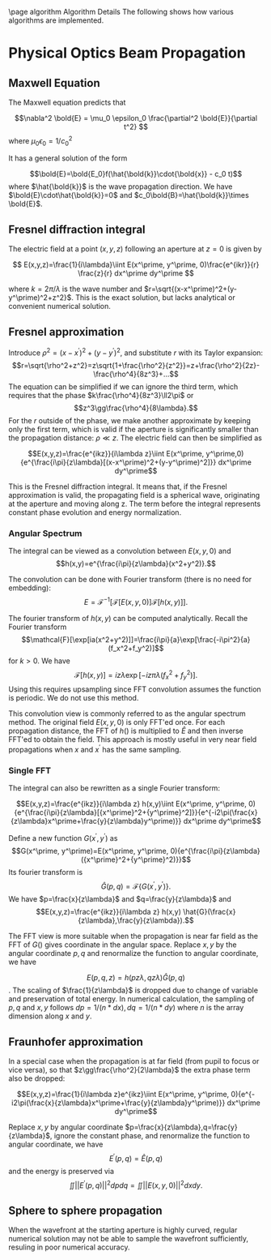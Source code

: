 
\page algorithm Algorithm Details
The following shows how various algorithms are implemented.

<!--
pandoc -t pdf -V geometry:margin=2cm -o ~/Sync/fresnel.pdf thisfile.md
-->

# Physical Optics Beam Propagation
## Maxwell Equation

The Maxwell equation predicts that 

$$\nabla^2 \bold{E} = \mu_0 \epsilon_0 \frac{\partial^2 \bold{E}}{\partial t^2} $$
where $\mu_0 \epsilon_0 = 1/c_0^2$

It has a general solution of the form

$$\bold{E}=\bold{E_0}f(\hat{\bold{k}}\cdot{\bold{x}} - c_0 t)$$ where
$\hat{\bold{k}}$ is the wave propagation direction. We have
$\bold{E}\cdot\hat{\bold{k}}=0$ and $c_0\bold{B}=\hat{\bold{k}}\times \bold{E}$. 

## Fresnel diffraction integral

The electric field at a point $(x,y,z)$ following an aperture at $z=0$ is given by

$$ E(x,y,z)=\frac{1}{i\lambda}\iint E(x^\prime, y^\prime, 0)\frac{e^{ikr}}{r} \frac{z}{r} dx^\prime dy^\prime $$

where $k=2\pi/\lambda$ is the wave number and
$r=\sqrt{(x-x^\prime)^2+(y-y^\prime)^2+z^2}$. This is the exact solution, but
lacks analytical or convenient numerical solution.

## Fresnel approximation

Introduce $\rho^2=(x-x^\prime)^2+(y-y^\prime)^2$, and substitute $r$ with its
Taylor expansion:
$$r=\sqrt{\rho^2+z^2}=z\sqrt{1+\frac{\rho^2}{z^2}}=z+\frac{\rho^2}{2z}-\frac{\rho^4}{8z^3}+...$$
The equation can be simplified if we can ignore the third term, which requires
that the phase $k\frac{\rho^4}{8z^3}\ll2\pi$ or
$$z^3\gg\frac{\rho^4}{8\lambda}.$$ For the $r$ outside of the phase, we make
another approximate by keeping only the first term,  which is valid if the
aperture is significantly smaller than the propagation distance: $\rho\ll z$.
The electric field can then be simplified as

$$E(x,y,z)=\frac{e^{ikz}}{i\lambda z}\iint E(x^\prime, y^\prime,0){e^{\frac{i\pi}{z\lambda}[(x-x^\prime)^2+(y-y^\prime)^2]}} dx^\prime dy^\prime$$ 

This is the Fresnel diffraction integral. It means that, if the Fresnel
approximation is valid, the propagating field is a spherical wave, originating
at the aperture and moving along z. The term before the integral represents
constant phase evolution and energy normalization. 

### Angular Spectrum

The integral can be viewed as a convolution between $E(x,y,0)$ and 
$$h(x,y)=e^{\frac{i\pi}{z\lambda}(x^2+y^2)}.$$ 

The convolution can be done with Fourier transform (there is no need for embedding): $$E=\mathcal{F}^{-1}[\mathcal{F}[E(x,y,0)]\mathcal{F}[h(x,y)]].$$ 

The fourier transform of $h(x,y)$ can be computed analytically. Recall  the Fourier transform $$\mathcal{F}[\exp[ia(x^2+y^2)]]=\frac{i\pi}{a}\exp[\frac{-i\pi^2}{a}(f_x^2+f_y^2)]$$ for $k>0$. We have 
$$\mathcal{F}[h(x,y)]=iz\lambda\exp[-iz\pi\lambda(f_x^2+f_y^2)].$$ Using this requires upsampling since FFT convolution assumes the function is periodic. We do not use this method.

This convolution view is commonly referred to as the angular spectrum method.
The original field $E(x,y,0)$ is only FFT'ed once. For each propagation
distance, the FFT of $h()$ is multiplied to $\hat{E}$ and then inverse FFT'ed to
obtain the field. This approach is mostly useful in very near field propagations
when $x$ and $x^\prime$ has the same sampling. 


### Single FFT

The integral can also be rewritten as a single Fourier transform: 

$$E(x,y,z)=\frac{e^{ikz}}{i\lambda z} h(x,y)\iint E(x^\prime, y^\prime, 0){e^{\frac{i\pi}{z\lambda}[{x^\prime}^2+{y^\prime}^2]}}{e^{-i2\pi(\frac{x}{z\lambda}x^\prime+\frac{y}{z\lambda}y^\prime)}} dx^\prime dy^\prime$$

Define a new function $G(x^\prime, y^\prime)$ as 
$$G(x^\prime, y^\prime)=E(x^\prime, y^\prime, 0){e^{\frac{i\pi}{z\lambda}({x^\prime}^2+{y^\prime}^2)}}$$
Its fourier transform is
$$\hat{G}(p,q)=\mathcal{F}\{G(x^\prime,y^\prime)\}.$$ We have $p=\frac{x}{z\lambda}$ and $q=\frac{y}{z\lambda}$ and 
$$E(x,y,z)=\frac{e^{ikz}}{i\lambda z} h(x,y) \hat{G}(\frac{x}{z\lambda},\frac{y}{z\lambda}).$$ 

The FFT view is more suitable when the propagation is near far field as the FFT
of $G()$ gives coordinate in the angular space. Replace $x,y$ by the angular
coordinate $p,q$ and renormalize the function to angular coordinate, we have 

$$ E(p,q,z)=h(p z \lambda, q z \lambda)\hat{G}(p,q)$$. The scaling of
$\frac{1}{z\lambda}$ is dropped due to change of variable and preservation of
total energy. In numerical calculation, the sampling of $p,q$ and $x,y$ follows
$dp=1/(n*dx),dq=1/(n*dy)$ where $n$ is the array dimension along $x$ and $y$.

## Fraunhofer approximation

In a special case when the propagation is at far field (from pupil to focus or
vice versa), so that $z\gg\frac{\rho^2}{2\lambda}$ the extra phase term also be dropped:

$$E(x,y,z)=\frac{1}{i\lambda z}e^{ikz}\iint E(x^\prime, y^\prime,
0){e^{-i2\pi(\frac{x}{z\lambda}x^\prime+\frac{y}{z\lambda}y^\prime)}} dx^\prime
dy^\prime$$

Replace $x,y$ by angular coordinate $p=\frac{x}{z\lambda},q=\frac{y}{z\lambda}$, ignore the constant phase, and renormalize the function to angular coordinate, we have
$$E^\prime(p,q)=\hat{E}(p,q)$$ and the energy is preserved via
$$\iint{||E^\prime(p,q)||^2 dp dq}=\iint{||E(x,y,0)||^2dxdy}.$$

## Sphere to sphere propagation

When the wavefront at the starting aperture is highly curved, regular numerical
solution may not be able to sample the wavefront sufficiently, resuling in poor
numerical accuracy. 
